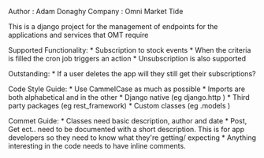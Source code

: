 Author : Adam Donaghy
Company : Omni Market Tide

This is a django project for the management of endpoints for the applications and services that OMT require

Supported Functionality:
	* Subscription to stock events
		* When the criteria is filled the cron job triggers an action
		* Unsubscription is also supported

Outstanding:
	* If a user deletes the app will they still get their subscriptions?
	

Code Style Guide:
	* Use CammelCase as much as possible
	* Imports are both alphabetical and in the other
		* Django native (eg django.http )
		* Third party packages (eg rest_framework)
		* Custom classes (eg .models )

Commet Guide:
	* Classes need basic description, author and date
	* Post, Get ect.. need to be documented with a short description. This is for app developers so they need to know what they're getting/ expecting
	* Anything interesting in the code needs to have inline comments. 